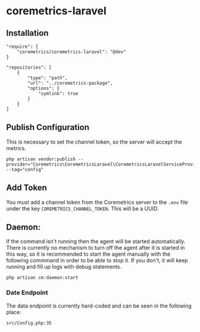 # coremetrics-laravel

## Installation
```
"require": {
    "coremetrics/coremetrics-laravel": "@dev"
}
```

```
"repositories": [
    {
        "type": "path",
        "url": "../coremetrics-package",
        "options": {
            "symlink": true
        }
    }
]
 ```

## Publish Configuration
This is necessary to set the channel token, so the server will accept the metrics.

```
php artisan vendor:publish --provider="Coremetrics\CoremetricsLaravel\CoremetricsLaravelServiceProvider" --tag="config"
```

## Add Token
You must add a channel token from the Coremetrics server to the `.env` file under the key `COREMETRICS_CHANNEL_TOKEN`. This will be a UUID.

## Daemon:
If the command isn't running then the agent will be started automatically. There is currently no mechanism to turn off 
the agent after it is started in this way, so it is recommended to start the agent manually with the following commmand
in order to be able to stop it. If you don't, it will keep running and fill up logs with debug statements.

 ```
 php artisan cm:daemon:start
 ```

### Date Endpoint
The data endpoint is currently hard-coded and can be seen in the following place:

```
src/Config.php:35
```
